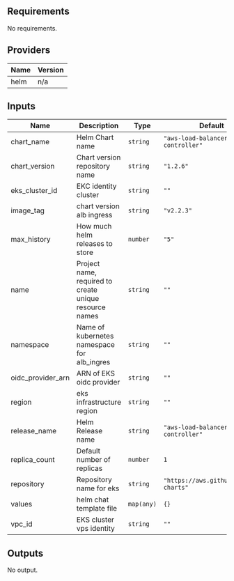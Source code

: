 ## Requirements

No requirements.

## Providers

| Name | Version |
|------|---------|
| helm | n/a |

## Inputs

| Name | Description | Type | Default | Required |
|------|-------------|------|---------|:--------:|
| chart\_name | Helm  Chart name | `string` | `"aws-load-balancer-controller"` | no |
| chart\_version | Chart version repository name | `string` | `"1.2.6"` | no |
| eks\_cluster\_id | EKC identity cluster | `string` | `""` | no |
| image\_tag | chart version alb ingress | `string` | `"v2.2.3"` | no |
| max\_history | How much helm releases to store | `number` | `"5"` | no |
| name | Project name, required to create unique resource names | `string` | `""` | no |
| namespace | Name of kubernetes namespace for alb\_ingres | `string` | `""` | no |
| oidc\_provider\_arn | ARN of EKS oidc provider | `string` | `""` | no |
| region | eks infrastructure region | `string` | `""` | no |
| release\_name | Helm  Release name | `string` | `"aws-load-balancer-controller"` | no |
| replica\_count | Default number of replicas | `number` | `1` | no |
| repository | Repository name for eks | `string` | `"https://aws.github.io/eks-charts"` | no |
| values | helm chat template file | `map(any)` | `{}` | no |
| vpc\_id | EKS cluster vps identity | `string` | `""` | no |

## Outputs

No output.

